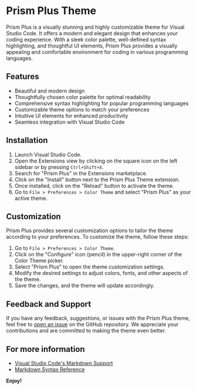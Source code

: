 # Prism Plus Theme

Prism Plus is a visually stunning and highly customizable theme for Visual Studio Code. It offers a modern and elegant design that enhances your coding experience. With a sleek color palette, well-defined syntax highlighting, and thoughtful UI elements, Prism Plus provides a visually appealing and comfortable environment for coding in various programming languages.

## Features

- Beautiful and modern design
- Thoughtfully chosen color palette for optimal readability
- Comprehensive syntax highlighting for popular programming languages
- Customizable theme options to match your preferences
- Intuitive UI elements for enhanced productivity
- Seamless integration with Visual Studio Code

## Installation

1. Launch Visual Studio Code.
2. Open the Extensions view by clicking on the square icon on the left sidebar or by pressing `Ctrl+Shift+X`.
3. Search for "Prism Plus" in the Extensions marketplace.
4. Click on the "Install" button next to the Prism Plus Theme extension.
5. Once installed, click on the "Reload" button to activate the theme.
6. Go to `File > Preferences > Color Theme` and select "Prism Plus" as your active theme.

## Customization

Prism Plus provides several customization options to tailor the theme according to your preferences. To customize the theme, follow these steps:

1. Go to `File > Preferences > Color Theme`.
2. Click on the "Configure" icon (pencil) in the upper-right corner of the Color Theme picker.
3. Select "Prism Plus" to open the theme customization settings.
4. Modify the desired settings to adjust colors, fonts, and other aspects of the theme.
5. Save the changes, and the theme will update accordingly.

## Feedback and Support

If you have any feedback, suggestions, or issues with the Prism Plus theme, feel free to [open an issue](https://github.com/your-username/prism-plus-theme/issues) on the GitHub repository. We appreciate your contributions and are committed to making the theme even better.



## For more information

* [Visual Studio Code's Markdown Support](http://code.visualstudio.com/docs/languages/markdown)
* [Markdown Syntax Reference](https://help.github.com/articles/markdown-basics/)

**Enjoy!**
